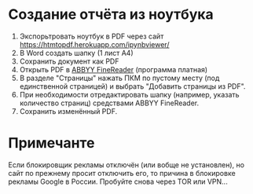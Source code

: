 # Создание отчёта из ноутбука

1. Экспорьтровать ноутбук в PDF через сайт https://htmtopdf.herokuapp.com/ipynbviewer/
2. В Word создать шапку (1 лист А4)
3. Сохранить документ как PDF
4. Открыть PDF в [ABBYY FineReader](https://pdf.abbyy.com/ru/) (программа платная)
5. В разделе "Страницы" нажать ПКМ по пустому месту (под единственной страницей) и выбрать "Добавить страницы из PDF".
6. При необходимости отредактировать шапку (например, указать количество страниц) средствами ABBYY FineReader.
7. Сохранить изменённый PDF.

# Примечанте

Если блокировщик рекламы отключён (или вобще не установлен), но сайт по прежнему просит отключить его, то причина в блокировке рекламы Google в России. Пробуйте снова через TOR или VPN...
